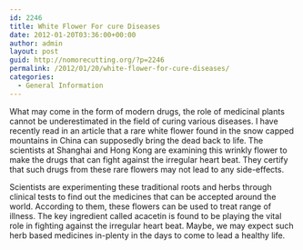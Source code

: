 ```yaml
---
id: 2246
title: White Flower For cure Diseases
date: 2012-01-20T03:36:00+00:00
author: admin
layout: post
guid: http://nomorecutting.org/?p=2246
permalink: /2012/01/20/white-flower-for-cure-diseases/
categories:
  - General Information
---
```

What may come in the form of modern drugs, the role of medicinal plants cannot be underestimated in the field of curing various diseases. I have recently read in an article that a rare white flower found in the snow capped mountains in China can supposedly bring the dead back to life. The scientists at Shanghai and Hong Kong are examining this wrinkly flower to make the drugs that can fight against the irregular heart beat. They certify that such drugs from these rare flowers may not lead to any side-effects.

Scientists are experimenting these traditional roots and herbs through clinical tests to find out the medicines that can be accepted around the world. According to them, these flowers can be used to treat range of illness. The key ingredient called acacetin is found to be playing the vital role in fighting against the irregular heart beat. Maybe, we may expect such herb based medicines in-plenty in the days to come to lead a healthy life.